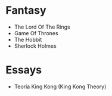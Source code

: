 # Fantasy
* The Lord Of The Rings
* Game Of Thrones
* The Hobbit
* Sherlock Holmes

# Essays
* Teoría King Kong (King Kong Theory)